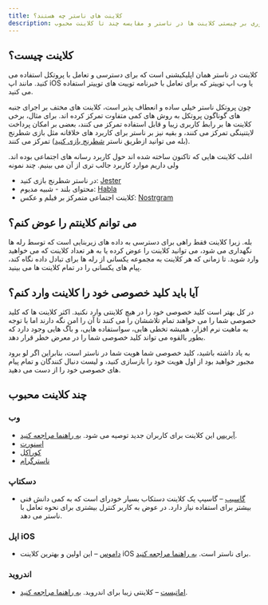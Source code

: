 ```yaml
---
title: کلاینت های ناستر چه هستند؟
description: مروری بر چیستی کلاینت ها در ناستر و مقایسه چند تا کلاینت محبوب.
---
```


## کلاینت چیست؟

کلاینت در ناستر همان اپلیکیشنی است که برای دسترسی و تعامل با پروتکل استفاده می کنید. مانند اپ iOS یا وب اپ توییتر که برای تعامل با خبرنامه توییت های توییتر استفاده می کنید.

چون پروتکل ناستر خیلی ساده و انعطاف پذیر است، کلاینت های مختف بر اجرای جنبه های گوناگون پروتکل به روش های کمی متفاوت تمرکز کرده اند. برای مثال، برخی کلاینت ها بر رابط کاربری زیبا و قابل استفاده تمرکز می کنند، بعضی بر امکان پرداخت لایتنینگی تمرکز می کنند، و بقیه نیز بر ناستر برای کاربرد های خلاقانه مثل بازی شطرنج (بله می توانید ازطریق ناستر [شطرنج بازی کنید](https://jesterui.github.io/)) تمرکز می کنند.

اغلب کلاینت هایی که تاکنون ساخته شده اند حول کاربرد رسانه های اجتماعی بوده اند. ولی داریم موارد کاربرد جالب تری از آن می بینیم.
چند نمونه

-   در ناستر شطرنج بازی کنید: [Jester](https://jesterui.github.io/)
-   محتوای بلند - شبیه مدیوم: [Habla](https://habla.news/)
-   کلاینت اجتماعی متمرکز بر فیلم و عکس: [Nostrgram](https://nostrgram.co/)

## می توانم کلاینتم را عوض کنم؟

بله. زیرا کلاینت فقط راهی برای دسترسی به داده های زیربنایی است که توسط رله ها نگهداری می شود، می توانید کلاینت را عوض کرده یا به هر تعداد کلاینت که می خواهید وارد شوید. تا زمانی که هر کلاینت به مجموعه یکسانی از رله ها برای تبادل داده نگاه کند، پیام های یکسانی را در تمام کلاینت ها می بینید.

## آیا باید کلید خصوصی خود را کلاینت وارد کنم؟

در کل بهتر است کلید خصوصی خود را در هیچ کلاینتی وارد نکنید. اکثر کلاینت ها که کلید خصوصی شما را می خواهند تمام تلاششان را می کنند تا آن را امن نگه دارند اما با توجه به ماهیت نرم افزار، همیشه تخطی هایی، سواستفاده هایی، و باگ هایی وجود دارد که بطور بالقوه می تواند کلید خصوصی شما را در معرض خطر قرار دهد.

به یاد داشته باشید، کلید خصوصی شما هویت شما در ناستر است، بنابراین اگر لو برود مجبور خواهید بود از اول هویت خود را بازسازی کنید، و لیست دنبال کنندگان و تمام پیام های خصوصی خود را از دست می دهید.

## چند کلاینت محبوب

### وب

-   [آیریس](https://iris.to) این کلاینت برای کاربران جدید توصیه می شود. [به راهنما مراجعه کنید](/fa/guides/iris).
-   [اسنورت](https://snort.social/)
-   [کوراکل](https://coracle.social/)
-   [ناسترگرام](https://nostrgram.co/)

### دسکتاپ

-   [گاسیپ](https://www.github.com/mikedilger/gossip) – گاسیپ یک کلاینت دستکاب بسیار خودرای است که به کمی دانش فنی بیشتر برای استفاده نیاز دارد. در عوض به کاربر کنترل بیشتری برای نحوه تعامل با ناستر می دهد.

### اپل iOS

-   [داموس](https://apps.apple.com/app/damus/id1628663131) – این اولین و بهترین کلاینت iOS برای ناستر است. [به راهنما مراجعه کنید](/fa/guides/damus).

### اندروید

-   [اماتیست](https://play.google.com/store/apps/details?id=com.vitorpamplona.amethyst) – کلاینتی زیبا برای اندروید. [به راهنما مراجعه کنید](/fa/guides/amethyst).

